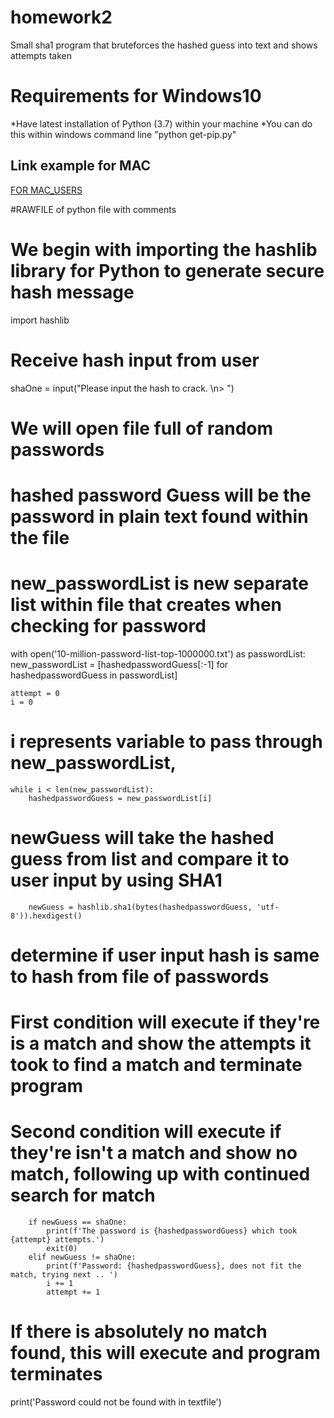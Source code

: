 # homework2
Small sha1 program that bruteforces the hashed guess into text and shows attempts taken 


# Requirements for Windows10
*Have latest installation of Python (3.7) within your machine
*You can do this within windows command line "python get-pip.py"

## Link example for MAC
[FOR MAC_USERS](https://docs.python-guide.org/starting/install3/osx/)

#RAWFILE of python file with comments
# We begin with importing the hashlib library for Python to generate secure hash message
import hashlib
# Receive hash input from user
shaOne = input("Please input the hash to crack. \n> ")

# We will open file full of random passwords
# hashed password Guess will be the password in plain text found within the file
# new_passwordList is new separate list within file that creates when checking for password

with open('10-million-password-list-top-1000000.txt') as passwordList:
    new_passwordList = [hashedpasswordGuess[:-1] for hashedpasswordGuess in passwordList]

    attempt = 0
    i = 0

# i represents variable to pass through new_passwordList,
    while i < len(new_passwordList):
        hashedpasswordGuess = new_passwordList[i]

# newGuess will take the hashed guess from list and compare it to user input by using SHA1
        newGuess = hashlib.sha1(bytes(hashedpasswordGuess, 'utf-8')).hexdigest()

# determine if user input hash is same to hash from file of passwords

# First condition will execute if they're is a match and show the attempts it took to find a match and terminate program
# Second condition will execute if they're isn't a match and show no match, following up with continued search for match

        if newGuess == shaOne:
            print(f'The password is {hashedpasswordGuess} which took {attempt} attempts.')
            exit(0)
        elif newGuess != shaOne:
            print(f'Password: {hashedpasswordGuess}, does not fit the match, trying next .. ')
            i += 1
            attempt += 1

# If there is absolutely no match found, this will execute and program terminates
print('Password could not be found with in textfile')

